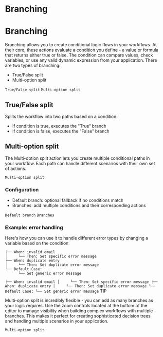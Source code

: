 # Branching ​


# Branching ​

Branching allows you to create conditional logic flows in your workflows. At their core, these actions evaluate a condition you define - a value or formula that returns either true or false. The condition can compare values, check variables, or use any valid dynamic expression from your application. There are two types of branching:

- True/False split
- Multi-option split

`True/False split`
`Multi-option split`

## True/False split ​



Splits the workflow into two paths based on a condition:

- If condition is true, executes the "True" branch
- If condition is false, executes the "False" branch


## Multi-option split ​

The Multi-option split action lets you create multiple conditional paths in your workflow. Each path can handle different scenarios with their own set of actions.

`Multi-option split`

### Configuration ​

- Default branch: optional fallback if no conditions match
- Branches: add multiple conditions and their corresponding actions

`Default branch`
`Branches`

### Example: error handling ​

Here's how you can use it to handle different error types by changing a variable based on the condition:



```
├── When: invalid email
│     └── Then: Set specific error message
├── When: duplicate entry
│     └── Then: Set duplicate error message
└── Default Case:
      └── Set generic error message
```

`├── When: invalid email
│     └── Then: Set specific error message
├── When: duplicate entry
│     └── Then: Set duplicate error message
└── Default Case:
      └── Set generic error message`
TIP

Multi-option split is incredibly flexible - you can add as many branches as your logic requires. Use the zoom controls located at the bottom of the editor to manage visibility when building complex workflows with multiple branches. This makes it perfect for creating sophisticated decision trees and handling multiple scenarios in your application.

`Multi-option split`
